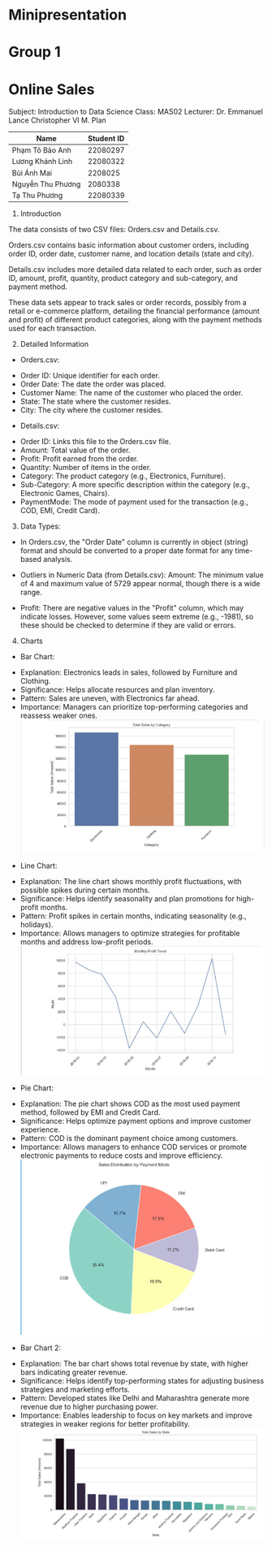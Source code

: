 # Minipresentation
# Group 1 
# Online Sales
Subject: Introduction to Data Science
Class: MAS02
Lecturer: Dr. Emmanuel Lance Christopher VI M. Plan

| Name              | Student ID   | 
|-------------      |--------------|
| Phạm Tô Bảo Anh   | 22080297     | 
| Lương Khánh Linh  | 22080322     | 
| Bùi Ánh Mai       | 2208025      | 
| Nguyễn Thu Phương | 2080338      | 
| Tạ Thu Phương     | 22080339     | 

1. Introduction

The data consists of two CSV files: Orders.csv and Details.csv.

Orders.csv contains basic information about customer orders, including order ID, order date, customer name, and location details (state and city).

Details.csv includes more detailed data related to each order, such as order ID, amount, profit, quantity, product category and sub-category, and payment method.

These data sets appear to track sales or order records, possibly from a retail or e-commerce platform, detailing the financial performance (amount and profit) of different product categories, along with the payment methods used for each transaction.

2. Detailed Information
   
- Orders.csv:
+ Order ID: Unique identifier for each order.
+ Order Date: The date the order was placed.
+ Customer Name: The name of the customer who placed the order.
+ State: The state where the customer resides.
+ City: The city where the customer resides.
  
- Details.csv:
+ Order ID: Links this file to the Orders.csv file.
+ Amount: Total value of the order.
+ Profit: Profit earned from the order.
+ Quantity: Number of items in the order.
+ Category: The product category (e.g., Electronics, Furniture).
+ Sub-Category: A more specific description within the category (e.g., Electronic Games, Chairs).
+ PaymentMode: The mode of payment used for the transaction (e.g., COD, EMI, Credit Card).

3. Data Types:
- In Orders.csv, the "Order Date" column is currently in object (string) format and should be converted 
to a proper date format for any time-based analysis.

- Outliers in Numeric Data (from Details.csv): Amount: The minimum value of 4 and maximum value of 5729 appear normal, though there is a wide range.

- Profit: There are negative values in the "Profit" column, which may indicate losses. However, some values seem extreme (e.g., -1981), so these should be checked to determine if they are valid or errors.

4. Charts
- Bar Chart:
+ Explanation: Electronics leads in sales, followed by Furniture and Clothing.
+ Significance: Helps allocate resources and plan inventory.
+ Pattern: Sales are uneven, with Electronics far ahead.
+ Importance: Managers can prioritize top-performing categories and reassess weaker ones.
![Bar Chart](image/bar.jpg)

- Line Chart:
+ Explanation: The line chart shows monthly profit fluctuations, with possible spikes during certain months.
+ Significance: Helps identify seasonality and plan promotions for high-profit months.
+ Pattern: Profit spikes in certain months, indicating seasonality (e.g., holidays).
+ Importance: Allows managers to optimize strategies for profitable months and address low-profit periods.
![Line Chart](image/line.jpg)

- Pie Chart:
+ Explanation: The pie chart shows COD as the most used payment method, followed by EMI and Credit Card.
+ Significance: Helps optimize payment options and improve customer experience.
+ Pattern: COD is the dominant payment choice among customers.
+ Importance: Allows managers to enhance COD services or promote electronic payments to reduce costs and improve efficiency.
![Pie Chart](image/pie.jpg)

- Bar Chart 2:
+ Explanation: The bar chart shows total revenue by state, with higher bars indicating greater revenue.
+ Significance: Helps identify top-performing states for adjusting business strategies and marketing efforts.
+ Pattern: Developed states like Delhi and Maharashtra generate more revenue due to higher purchasing power.
+ Importance: Enables leadership to focus on key markets and improve strategies in weaker regions for better profitability.
![Bar Chart 2](image/bar2.jpg)
